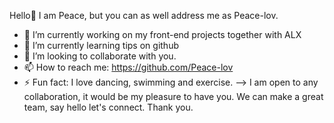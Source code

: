 Hello🤗 
I am Peace, but you can as well address me as Peace-lov. 
- 🔭 I’m currently working on my front-end projects together with ALX
- 🌱 I’m currently learning tips on github
- 👯 I’m looking to collaborate with you.
- 📫 How to reach me: https://github.com/Peace-lov 
- ⚡ Fun fact: I love dancing, swimming and exercise. 
--> I am open to any collaboration, it would be my pleasure to have you. We can make a great team, say hello let's connect. Thank you.
